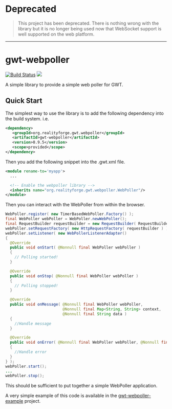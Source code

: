 # Deprecated

> This project has been deprecated. There is nothing wrong with the library but it is no
> longer being used now that WebSocket support is well supported on the web platform.

---

# gwt-webpoller

[![Build Status](https://secure.travis-ci.org/realityforge/gwt-webpoller.svg?branch=master)](http://travis-ci.org/realityforge/gwt-webpoller)
[<img src="https://img.shields.io/maven-central/v/org.realityforge.gwt.webpoller/gwt-webpoller.svg?label=latest%20release"/>](http://search.maven.org/#search%7Cga%7C1%7Cg%3A%22org.realityforge.gwt.webpoller%22%20a%3A%22gwt-webpoller%22)

A simple library to provide a simple web poller for GWT.

## Quick Start

The simplest way to use the library is to add the following dependency
into the build system. i.e.

```xml
<dependency>
   <groupId>org.realityforge.gwt.webpoller</groupId>
   <artifactId>gwt-webpoller</artifactId>
   <version>0.9.5</version>
   <scope>provided</scope>
</dependency>
```

Then you add the following snippet into the .gwt.xml file.

```xml
<module rename-to='myapp'>
  ...

  <!-- Enable the webpoller library -->
  <inherits name="org.realityforge.gwt.webpoller.WebPoller"/>
</module>
```

Then you can interact with the WebPoller from within the browser.

```java
WebPoller.register( new TimerBasedWebPoller.Factory() );
final WebPoller webPoller = WebPoller.newWebPoller();
final RequestBuilder requestBuilder = new RequestBuilder( RequestBuilder.GET, "http://example.com/someUrl" );
webPoller.setRequestFactory( new HttpRequestFactory( requestBuilder ) );
webPoller.setListener( new WebPollerListenerAdapter()
{
  @Override
  public void onStart( @Nonnull final WebPoller webPoller )
  {
    // Polling started!
  }

  @Override
  public void onStop( @Nonnull final WebPoller webPoller )
  {
    // Polling stopped!
  }

  @Override
  public void onMessage( @Nonnull final WebPoller webPoller,
                         @Nonnull final Map<String, String> context,
                         @Nonnull final String data )
  {
    //Handle message
  }

  @Override
  public void onError( @Nonnull final WebPoller webPoller, @Nonnull final Throwable exception )
  {
    //Handle error
  }
} );
webPoller.start();
...
webPoller.stop();
```

This should be sufficient to put together a simple WebPoller application.

A very simple example of this code is available in the
[gwt-webpoller-example](https://github.com/realityforge/gwt-webpoller-example)
project.
